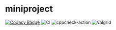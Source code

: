 # miniproject
[![Codacy Badge](https://app.codacy.com/project/badge/Grade/e72b7c526c2a4ccfb9a63d06c81af4bb)](https://www.codacy.com/gh/99002468/miniproject/dashboard?utm_source=github.com&amp;utm_medium=referral&amp;utm_content=99002468/miniproject&amp;utm_campaign=Badge_Grade)
![CI](https://github.com/99002468/miniproject/workflows/CI/badge.svg)
![cppcheck-action](https://github.com/99002468/miniproject/workflows/cppcheck-action/badge.svg?branch=master)
![Valgrid](https://github.com/99002468/miniproject/workflows/valgrid/badge.svg?branch=master)

